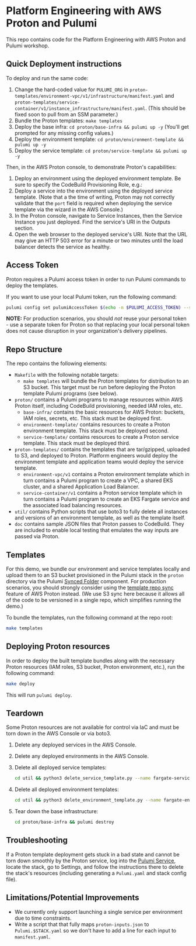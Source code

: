# Platform Engineering with AWS Proton and Pulumi

This repo contains code for the Platform Engineering with AWS Proton and Pulumi workshop.

## Quick Deployment instructions

To deploy and run the same code:

1. Change the hard-coded value for `PULUMI_ORG` in `proton-templates/environment-vpc/v1/infrastructure/manifest.yaml` and `proton-templates/service-container/v1/instance_infrastructure/manifest.yaml`. (This should be fixed soon to pull from an SSM parameter.)
1. Bundle the Proton templates: `make templates`
1. Deploy the base infra: `cd proton/base-infra && pulumi up -y` (You'll get prompted for any missing config values.)
1. Deploy the environment template: `cd proton/environment-template && pulumi up -y`
1. Deploy the service template: `cd proton/service-template && pulumi up -y`

Then, in the AWS Proton console, to demonstrate Proton's capabilities:

1. Deploy an environment using the deployed environment template. Be sure to specify the CodeBuild Provisioning Role, e.g.:
1. Deploy a service into the environment using the deployed service template. (Note that a the time of writing, Proton may not correctly validate that the `port` field is required when deploying the service template via the wizard in the AWS Console.)
1. In the Proton console, navigate to Service Instances, then the Service Instance you just deployed. Find the service's URI in the Outputs section.
1. Open the web browser to the deployed service's URI. Note that the URL may give an HTTP 503 error for a minute or two minutes until the load balancer detects the service as healthy.

## Access Token

Proton requires a Pulumi access token in order to run Pulumi commands to deploy the templates.

If you want to use your local Pulumi token, run the following command:

```bash
pulumi config set pulumiAccessToken $(echo -n $PULUMI_ACCESS_TOKEN) --secret
```

**NOTE:** For production scenarios, you should _not_ reuse your personal token - use a separate token for Proton so that replacing your local personal token does not cause disruption in your organization's delivery pipelines.

## Repo Structure

The repo contains the following elements:

- `Makefile` with the following notable targets:
  - `make templates` will bundle the Proton templates for distribution to an S3 bucket. This target must be run before deploying the Proton template Pulumi programs (see below).
- `proton/` contains a Pulumi programs to manage resources within AWS Proton itself, including CodeBuild provisioning, needed IAM roles, etc.
  - `base-infra/` contains the basic resources for AWS Proton: buckets, IAM roles, secrets, etc. This stack must be deployed first.
  - `environment-template/` contains resources to create a Proton environment template. This stack must be deployed second.
  - `service-template/` contains resources to create a Proton service template. This stack must be deployed third.
- `proton-templates/` contains the templates that are tar/gzipped, uploaded to S3, and deployed to Proton. Platform engineers would deploy the environment template and application teams would deploy the service template.
  - `environment-vpc/v1` contains a Proton environment template which in turn contains a Pulumi program to create a VPC, a shared EKS cluster, and a shared Application Load Balancer.
  - `service-container/v1` contains a Proton service template which in turn contains a Pulumi program to create an EKS Fargate service and the associated load balancing resources.
- `util/` contains Python scripts that use boto3 to fully delete all instances and versions of an environment template, as well as the template itself.
- `doc` contains sample JSON files that Proton passes to CodeBuild. They are included to enable local testing that emulates the way inputs are passed via Proton.

## Templates

For this demo, we bundle our environment and service templates locally and upload them to an S3 bucket provisioned in the Pulumi stack in the `proton` directory via the Pulumi [Synced Folder](https://www.pulumi.com/registry/packages/synced-folder/?utm_source=GitHub&utm_medium=referral&utm_campaign=workshops) component. For production scenarios, you should strongly consider using the [template repo sync](https://docs.aws.amazon.com/proton/latest/userguide/ag-template-sync-configs.html) feature of AWS Proton instead. (We use S3 sync here because it allows all of the code to be versioned in a single repo, which simplifies running the demo.)

To bundle the templates, run the following command at the repo root:

```bash
make templates
```

## Deploying Proton resources

In order to deploy the built template bundles along with the necessary Proton resources (IAM roles, S3 bucket, Proton environment, etc.), run the following command:

```bash
make deploy
```

This will run `pulumi deploy`.

## Teardown

Some Proton resources are not available for control via IaC and must be torn down in the AWS Console or via boto3.

1. Delete any deployed services in the AWS Console.
1. Delete any deployed environments in the AWS Console.
1. Delete all deployed service templates:

    ```bash
    cd util && python3 delete_service_template.py --name fargate-service
    ```

1. Delete all deployed environment templates:

    ```bash
    cd util && python3 delete_environment_template.py --name fargate-env
    ```

1. Tear down the base infrastructure:

    ```bash
    cd proton/base-infra && pulumi destroy
    ```

## Troubleshooting

If a Proton template deployment gets stuck in a bad state and cannot be torn down smoothly by the Proton service, log into the [Pulumi Service](https://app.pulumi.com/?utm_source=GitHub&utm_medium=referral&utm_campaign=workshops), locate the stack, go to Settings, and follow the instructions there to delete the stack's resources (including generating a `Pulumi.yaml` and stack config file).

## Limitations/Potential Improvements

- We currently only support launching a single service per environment due to time constraints.
- Write a script that that fully maps `proton-inputs.json` to `Pulumi.$STACK.yaml` so we don't have to add a line for each input to `manifest.yaml`.

